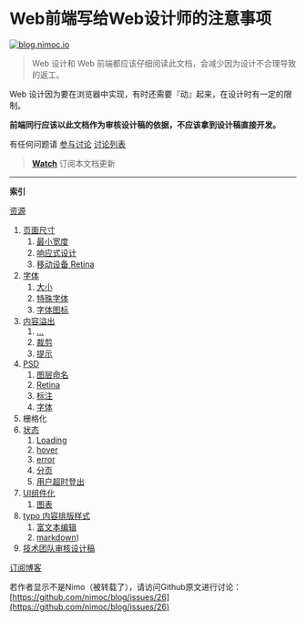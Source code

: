 <h1>Web前端写给Web设计师的注意事项</h1>

[![blog.nimoc.io](http://blog.nimoc.io/notice/index.svg)](http://blog.nimoc.io/notice/index.html)

<blockquote>
<p>Web 设计和 Web 前端都应该仔细阅读此文档，会减少因为设计不合理导致的返工。</p>
</blockquote>


<p>Web 设计因为要在浏览器中实现，有时还需要『动』起来，在设计时有一定的限制。</p>


<p><strong>前端同行应该以此文档作为审核设计稿的依据，不应该拿到设计稿直接开发。</strong></p>


<p>有任何问题请 <a href="https://github.com/nimoc/web-desgin-notes/issues/new">参与讨论</a> <a href="https://github.com/nimoc/web-desgin-notes/issues">讨论列表</a></p>


<blockquote>
<p> <strong><a href="https://github.com/nimoc/web-desgin-notes/subscription">Watch</a></strong> 订阅本文档更新</p>
</blockquote>


<hr>

<p><a name="user-content-hash_top" href="https://github.com/nimoc/web-design-notes#hash_top"></a></p>


<p><strong>索引</strong></p>


<p><a href="https://github.com/nimoc/web-design-notes#hash_collect">资源</a></p>


<ol>
<li><a href="https://github.com/nimoc/web-design-notes#hash_size">页面尺寸</a>

<ol>
<li><a href="https://github.com/nimoc/web-design-notes#hash_size_min-width">最小宽度</a></li>
<li><a href="https://github.com/nimoc/web-design-notes#hash_responsive">响应式设计</a></li>
<li><a href="https://github.com/nimoc/web-design-notes#hash_retina">移动设备 Retina</a></li>
</ol></li>
<li><a href="https://github.com/nimoc/web-design-notes#hash_font">字体</a>

<ol>
<li><a href="https://github.com/nimoc/web-design-notes#hash_font-size">大小</a></li>
<li><a href="https://github.com/nimoc/web-design-notes#hash_font-special">特殊字体</a></li>
<li><a href="https://github.com/nimoc/web-design-notes#hash_font-icon">字体图标</a></li>
</ol></li>
<li><a href="https://github.com/nimoc/web-design-notes#hash_text-overflow">内容溢出</a>

<ol>
<li><a href="https://github.com/nimoc/web-design-notes#hash_text-overflow-ddd">...</a></li>
<li><a href="https://github.com/nimoc/web-design-notes#hash_text-overflow-clip">裁剪</a></li>
<li><a href="https://github.com/nimoc/web-design-notes#hash_text-overflow-tip">提示</a></li>
</ol></li>
<li><a href="https://github.com/nimoc/web-design-notes#hash_psd">PSD</a>

<ol>
<li><a href="https://github.com/nimoc/web-design-notes#hash_psd-layer-name">图层命名</a></li>
<li><a href="https://github.com/nimoc/web-design-notes#hash_psd-retina">Retina</a></li>
<li><a href="https://github.com/nimoc/web-design-notes#hash_psd-marker">标注</a></li>
<li><a href="https://github.com/nimoc/web-design-notes#hash_psd-font">字体</a></li>
</ol></li>
<li>栅格化</li>
<li><a href="https://github.com/nimoc/web-design-notes#hash_status">状态</a>

<ol>
<li><a href="https://github.com/nimoc/web-design-notes#hash_status-loading">Loading</a></li>
<li><a href="https://github.com/nimoc/web-design-notes#hash_status-hover">hover</a></li>
<li><a href="https://github.com/nimoc/web-design-notes#hash_status-error">error</a></li>
<li><a href="https://github.com/nimoc/web-design-notes#hash_status-paging">分页</a></li>
<li><a href="https://github.com/nimoc/web-design-notes#hash_status-logout">用户超时登出</a></li>
</ol></li>
<li><a href="https://github.com/nimoc/web-design-notes#hash_ui">UI组件化</a>

<ol>
<li><a href="https://github.com/nimoc/web-design-notes#hash_ui-charts">图表</a></li>
</ol></li>
<li><a href="https://github.com/nimoc/web-design-notes#hash_typo">typo 内容排版样式</a>

<ol>
<li><a href="https://github.com/nimoc/web-design-notes#hash_typo-rich-text-editor">富文本编辑</a></li>
<li><a href="https://github.com/nimoc/web-design-notes#hash_typo-markdown">markdown</a>)</li>
</ol></li>
<li><a href="https://github.com/nimoc/web-design-notes#hash_everyone_checkout">技术团队审核设计稿</a></li>
</ol>


[订阅博客](https://github.com/nimoc/blog/issues/15)

若作者显示不是Nimo（被转载了），请访问Github原文进行讨论：[https://github.com/nimoc/blog/issues/26](https://github.com/nimoc/blog/issues/26)

<script src="https://utteranc.es/client.js"
        repo="nimoc/blog"
        issue-number="15"
        theme="github-light"
        crossorigin="anonymous"
        async>
</script>